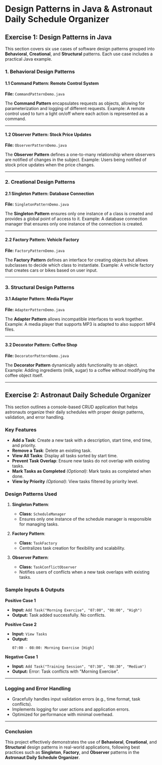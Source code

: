 # Design Patterns in Java & Astronaut Daily Schedule Organizer

## Exercise 1: Design Patterns in Java

This section covers six use cases of software design patterns grouped into **Behavioral**, **Creational**, and **Structural** patterns. Each use case includes a practical Java example.

### 1. Behavioral Design Patterns

#### 1.1 Command Pattern: Remote Control System
**File:** `CommandPatternDemo.java`

The **Command Pattern** encapsulates requests as objects, allowing for parameterization and logging of different requests. Example: A remote control used to turn a light on/off where each action is represented as a command.

---

#### 1.2 Observer Pattern: Stock Price Updates
**File:** `ObserverPatternDemo.java`

The **Observer Pattern** defines a one-to-many relationship where observers are notified of changes in the subject. Example: Users being notified of stock price updates when the price changes.

---

### 2. Creational Design Patterns

#### 2.1 Singleton Pattern: Database Connection
**File:** `SingletonPatternDemo.java`

The **Singleton Pattern** ensures only one instance of a class is created and provides a global point of access to it. Example: A database connection manager that ensures only one instance of the connection is created.

---

#### 2.2 Factory Pattern: Vehicle Factory
**File:** `FactoryPatternDemo.java`

The **Factory Pattern** defines an interface for creating objects but allows subclasses to decide which class to instantiate. Example: A vehicle factory that creates cars or bikes based on user input.

---

### 3. Structural Design Patterns

#### 3.1 Adapter Pattern: Media Player
**File:** `AdapterPatternDemo.java`

The **Adapter Pattern** allows incompatible interfaces to work together. Example: A media player that supports MP3 is adapted to also support MP4 files.

---

#### 3.2 Decorator Pattern: Coffee Shop
**File:** `DecoratorPatternDemo.java`

The **Decorator Pattern** dynamically adds functionality to an object. Example: Adding ingredients (milk, sugar) to a coffee without modifying the coffee object itself.

---

## Exercise 2: Astronaut Daily Schedule Organizer

This section outlines a console-based CRUD application that helps astronauts organize their daily schedules with proper design patterns, validation, and error handling.

### Key Features
- **Add a Task**: Create a new task with a description, start time, end time, and priority.
- **Remove a Task**: Delete an existing task.
- **View All Tasks**: Display all tasks sorted by start time.
- **Prevent Task Overlap**: Ensure new tasks do not overlap with existing tasks.
- **Mark Tasks as Completed** *(Optional)*: Mark tasks as completed when done.
- **View by Priority** *(Optional)*: View tasks filtered by priority level.

### Design Patterns Used
1. **Singleton Pattern**: 
   - **Class:** `ScheduleManager`
   - Ensures only one instance of the schedule manager is responsible for managing tasks.
   
2. **Factory Pattern**: 
   - **Class:** `TaskFactory`
   - Centralizes task creation for flexibility and scalability.
   
3. **Observer Pattern**: 
   - **Class:** `TaskConflictObserver`
   - Notifies users of conflicts when a new task overlaps with existing tasks.

### Sample Inputs & Outputs

**Positive Case 1**  
- **Input:** `Add Task("Morning Exercise", "07:00", "08:00", "High")`  
- **Output:** Task added successfully. No conflicts.

**Positive Case 2**  
- **Input:** `View Tasks`  
- **Output:**
    ```
    07:00 - 08:00: Morning Exercise [High]
    ```

**Negative Case 1**  
- **Input:** `Add Task("Training Session", "07:30", "08:30", "Medium")`  
- **Output:** Error: Task conflicts with "Morning Exercise".

---

### Logging and Error Handling
- Gracefully handles input validation errors (e.g., time format, task conflicts).
- Implements logging for user actions and application errors.
- Optimized for performance with minimal overhead.

---

### Conclusion
This project effectively demonstrates the use of **Behavioral**, **Creational**, and **Structural** design patterns in real-world applications, following best practices such as **Singleton**, **Factory**, and **Observer** patterns in the **Astronaut Daily Schedule Organizer**.

